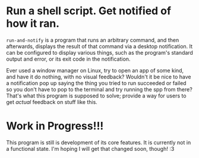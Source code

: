 # Run a shell script. Get notified of how it ran.

`run-and-notify` is a program that runs an arbitrary command, and then afterwards, displays the
result of that command via a desktop notification. It can be configured to display various things,
such as the program's standard output and error, or its exit code in the notification.

Ever used a window manager on Linux, try to open an app of some kind, and have it do nothing, with
no visual feedback? Wouldn't it be nice to have a notification pop up saying the thing you tried to run
succeeded or failed so you don't have to pop to the terminal and try running the spp from there? That's
what this program is supposed to solve; provide a way for users to get *actual* feedback on stuff
like this.

# Work in Progress!!!
This program is still is development of its core features. It is currently not in a functional
state. I'm hoping I will get that changed soon, though! :3

